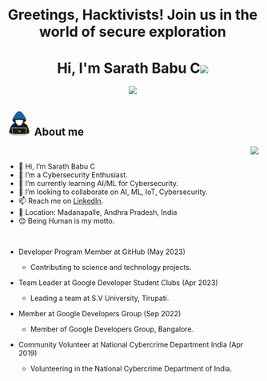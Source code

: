 <h1 align="Center">
    <br>
    Greetings, Hacktivists! Join us in the world of secure exploration
  <br>
</h1>


<h1 align="center"><b>Hi, I'm Sarath Babu C</b><img src="https://media.giphy.com/media/hvRJCLFzcasrR4ia7z/giphy.gif" width="35"></h1>

<p align="center">
  <a href="https://github.com/DenverCoder1/readme-typing-svg"><img src="https://readme-typing-svg.herokuapp.com?font=Time+New+Roman&color=cyan&size=25&center=true&vCenter=true&width=600&height=100&lines=Cybersecurity+Enthusiast;Certified+Ethical+Hacker;Being+Human+%F0%9F%98%8A"></a>
</p>



## <picture><img src = "https://github.com/MdAmiruddin/MdAmiruddin/blob/main/Assets/about_me.gif" width = 50px></picture> **About me**
<picture> <img align="right" src="https://media.giphy.com/media/HW3T1wWW3z2Ff2cpXO/giphy.gif"></picture>

<br>



- 👋 Hi, I’m Sarath Babu C
- 👀 I’m a Cybersecurity Enthusiast.
- 🌱 I’m currently learning AI/ML for Cybersecurity.
- 💞️ I’m looking to collaborate on AI, ML, IoT, Cybersecurity.
- 📫 Reach me on [LinkedIn](https://www.linkedin.com/in/loyality7/).
- 📍 Location: Madanapalle, Andhra Pradesh, India
- 😊 Being Human is my motto.

<br>

- Developer Program Member at GitHub (May 2023)
  - Contributing to science and technology projects.
  
- Team Leader at Google Developer Student Clubs (Apr 2023)
  - Leading a team at S.V University, Tirupati.
  
- Member at Google Developers Group (Sep 2022)
  - Member of Google Developers Group, Bangalore.
  
- Community Volunteer at National Cybercrime Department India (Apr 2019)
  - Volunteering in the National Cybercrime Department of India.
  
